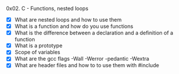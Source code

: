 0x02. C - Functions, nested loops
 - [x] What are nested loops and how to use them
 - [x] What is a function and how do you use functions
 - [x] What is the difference between a declaration and a definition of a function
 - [x] What is a prototype
 - [x] Scope of variables
 - [x] What are the gcc flags -Wall -Werror -pedantic -Wextra
 - [x] What are header files and how to to use them with #include
